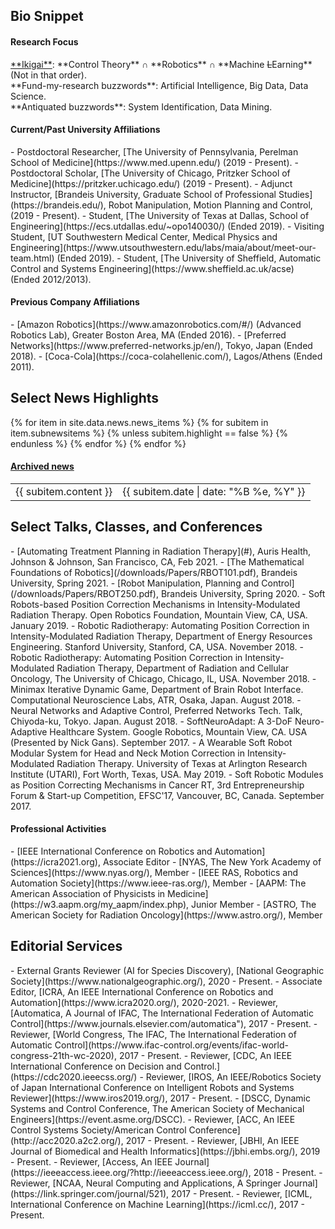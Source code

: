 
<h2><i class="fa fa-chevron-right"></i><i class="fa fa-chevron-right"></i> Bio Snippet </h2>

<h4><i class="fa fa-chevron-right"></i><i class="fa fa-chevron-right"></i>Research Focus</h4>
   <a href="https://en.wikipedia.org/wiki/Ikigai">**Ikigai**</a>: **Control Theory** <span>&#8745;</span> **Robotics** <span>&#8745;</span> **Machine <del>L</del>Earning** (Not in that order). <br>
   **Fund-my-research buzzwords**: Artificial Intelligence, Big Data, Data Science.<br>
   **Antiquated buzzwords**: System Identification, Data Mining.

<h4><i class="fa fa-chevron-right"></i><i class="fa fa-chevron-right"></i>Current/Past University Affiliations</h4>
  - Postdoctoral Researcher, [The University of Pennsylvania, Perelman School of Medicine](https://www.med.upenn.edu/) (2019 - Present).
  - Postdoctoral Scholar, [The University of Chicago, Pritzker School of Medicine](https://pritzker.uchicago.edu/) (2019 - Present).
  - Adjunct Instructor, [Brandeis University, Graduate School of Professional Studies](https://brandeis.edu/), Robot Manipulation, Motion Planning and Control,  (2019 - Present).
  - Student, [The University of Texas at Dallas, School of Engineering](https://ecs.utdallas.edu/~opo140030/) (Ended 2019).
  - Visiting Student, [UT Southwestern Medical Center, Medical Physics and Engineering](https://www.utsouthwestern.edu/labs/maia/about/meet-our-team.html)  (Ended 2019).
  -  Student, [The University of Sheffield, Automatic Control and Systems Engineering](https://www.sheffield.ac.uk/acse) (Ended 2012/2013).

<h4><i class="fa fa-chevron-right"></i><i class="fa fa-chevron-right"></i>Previous Company Affiliations</h4>
  -  [Amazon Robotics](https://www.amazonrobotics.com/#/) (Advanced Robotics Lab), Greater Boston Area, MA (Ended 2016).
  - [Preferred Networks](https://www.preferred-networks.jp/en/), Tokyo, Japan (Ended 2018).
  - [Coca-Cola](https://coca-colahellenic.com/), Lagos/Athens (Ended 2011).

<h2><i class="fa fa-chevron-right"></i><i class="fa fa-chevron-right"></i>Select News Highlights</h2>
<table class="table table-hover">
    {% for item in site.data.news.news_items %}
    {% for subitem in item.subnewsitems %}
        {% unless subitem.highlight == false %}
        <tr>
          <td>{{ subitem.content }} </td>
          <td class="col-md-3" style="text-align: right;">{{ subitem.date | date: "%B %e, %Y" }}</td>
        </tr>
      {% endunless %}
    {% endfor %}
  {% endfor %}
<h4><a href="{{ sites }}/news">Archived news</a></h4>
</table>

<h2><i class="fa fa-chevron-right"></i><i class="fa fa-chevron-right"></i> Select Talks, Classes, and Conferences</h2>
<!-- - [Rapidly Exploring Sparse Trees With Neuro-Dynamic Programming For Beams Selection in External Beam Radiation Therapy](#), Microsoft Research, New York, NY, March 2021. -->
- [Automating Treatment Planning in Radiation Therapy](#), Auris Health, Johnson & Johnson, San Francisco, CA, Feb 2021.
- [The Mathematical Foundations of Robotics](/downloads/Papers/RBOT101.pdf), Brandeis University, Spring 2021.
- [Robot Manipulation, Planning and Control](/downloads/Papers/RBOT250.pdf), Brandeis University, Spring 2020.
- Soft Robots-based Position Correction Mechanisms in Intensity-Modulated Radiation Therapy. Open Robotics Foundation, Mountain View, CA, USA. January 2019.
- Robotic Radiotherapy: Automating Position Correction in Intensity-Modulated Radiation Therapy, Department of Energy Resources Engineering. Stanford University, Stanford, CA, USA. November 2018.
- Robotic Radiotherapy: Automating Position Correction in Intensity-Modulated Radiation Therapy, Department of Radiation and Cellular Oncology, The University of Chicago, Chicago, IL, USA. November 2018.
- Minimax Iterative Dynamic Game, Department of Brain Robot Interface. Computational Neuroscience Labs, ATR, Osaka, Japan. August 2018.  
- Neural Networks and Adaptive Control, Preferred Networks Tech. Talk, Chiyoda-ku, Tokyo. Japan. August 2018.
- SoftNeuroAdapt: A 3-DoF Neuro-Adaptive Healthcare System.  Google Robotics, Mountain View, CA. USA (Presented by Nick Gans). September 2017. 
- A Wearable Soft Robot Modular System for Head and Neck Motion Correction in Intensity-Modulated Radiation Therapy. University of Texas at Arlington Research Institute (UTARI), Fort Worth, Texas, USA. May 2019.
- Soft Robotic Modules as Position Correcting Mechanisms in Cancer RT, 3rd Entrepreneurship Forum & Start-up Competition, EFSC'17, Vancouver, BC, Canada. September 2017.


<h4><i class="fa fa-chevron-right"></i><i class="fa fa-chevron-right"></i>  Professional Activities</h4>
- [IEEE International Conference on Robotics and Automation](https://icra2021.org), Associate Editor
- [NYAS, The New York Academy of Sciences](https://www.nyas.org/), Member 
- [IEEE RAS, Robotics and Automation Society](https://www.ieee-ras.org/), Member
- [AAPM: The American Association of Physicists in Medicine](https://w3.aapm.org/my_aapm/index.php), Junior Member
- [ASTRO, The American Society for Radiation Oncology](https://www.astro.org/), Member

<h2><i class="fa fa-chevron-right"></i><i class="fa fa-chevron-right"></i> Editorial Services </h2>
  - External Grants Reviewer (AI for Species Discovery), [National Geographic Society](https://www.nationalgeographic.org/), 2020 - Present.
  - Associate Editor, [ICRA, An IEEE International Conference on Robotics and Automation](https://www.icra2020.org/), 2020-2021.
  - Reviewer, [Automatica, A Journal of IFAC, The International Federation of Automatic Control](https://www.journals.elsevier.com/automatica"), 2017 - Present.
  - Reviewer, [World Congress, The IFAC, The International Federation of Automatic Control](https://www.ifac-control.org/events/ifac-world-congress-21th-wc-2020), 2017 - Present.  
  - Reviewer, [CDC, An IEEE International Conference on Decision and Control.](https://cdc2020.ieeecss.org/)
  - Reviewer, [IROS, An IEEE/Robotics Society of Japan International Conference on Intelligent Robots and Systems Reviewer](https://www.iros2019.org/), 2017 - Present. 
  - [DSCC, Dynamic Systems and Control Conference, The American Society of Mechanical Engineers](https://event.asme.org/DSCC).
  - Reviewer, [ACC, An IEEE Control Systems Society/American Control Conference](http://acc2020.a2c2.org/), 2017 - Present. 
  - Reviewer, [JBHI, An IEEE Journal of Biomedical and Health Informatics](https://jbhi.embs.org/), 2019 - Present. 
  - Reviewer, [Access, An IEEE Journal](https://ieeeaccess.ieee.org/?http://ieeeaccess.ieee.org/), 2018 - Present. 
  - Reviewer, [NCAA, Neural Computing and Applications, A Springer Journal](https://link.springer.com/journal/521), 2017 - Present. 
  - Reviewer, [ICML, International Conference on Machine Learning](https://icml.cc/), 2017 - Present. 

<!-- <h4><i class="fa fa-chevron-right"></i><i class="fa fa-chevron-right"></i> Awards and Honors</h4>
 -  NSF Doctoral Consortium Award, 2017
 -  Mary and Richard Templeton Graduate Fellowship, 2017 
 -  Ericsson Graduate Fellowship, 2015
 -  President’s Teaching Excellence Award for Teaching Assistants, Nom. 2017
 -  Jonsson Scholarship, 2014
 -  IEEE Robotics and Automation Society (RAS) Travel Award, 2018
 -  Golden Key Honor, 2016
 -  IEEE RAS/ISAM<sup>International Symposium on Assembly and Manufacturing</sup>Travel Award, 2016
 -  Google AI Travel and Conference Grant, 2018
 -  ROSCon Scholarship, 2017 -->


<!-- <h4><i class="fa fa-chevron-right"></i><i class="fa fa-chevron-right"></i>Awards and Honors</h4>
  -  Google AI Travel and Conference Grant (2018)
  - IEEE Robotics and Automation Society (RAS) Travel Award (2018/2017/2016)
  - NSF Doctoral Consortium Award (2017)
  - Mary and Richard Templeton Graduate Fellowship (2017)
  - Open Software for Robotics Foundation Scholarship (2017)
  - President’s Excellence Award for Teaching Assistants (Nom. 2017)
  - Golden Key International Honour Society (2016)
  - Ericsson Graduate Fellowship (2015)
  - Jonsson Scholarship (2014)
  - PTDF Overseas Fellowship (2012).
  - Best Chemistry Student (West African Senior School Examinations -- Two Years in a Row). -

   Thanks to my committee members, <a href="https://ece.illinois.edu/directory/profile/mspong">Mark Spong</a>, <a href=""> Tyler Summers</a>, <a href="">Yonas Tadesse</a> and <a href=""> Nick Gans</a>, and my UTSW mentor, <a href="https://profiles.utsouthwestern.edu/profile/150563/steve-jiang.html">Steve Jiang</a>.



  - [Brandeis University](https://www.brandeis.edu/gps/), [Adjunct Instructor, Robot Manipulation, Planning and Control](https://www.brandeis.edu/gps/current-students/academic-information/course?acad_year=2020&crse_id=014100) (2019 - Present).
-->
